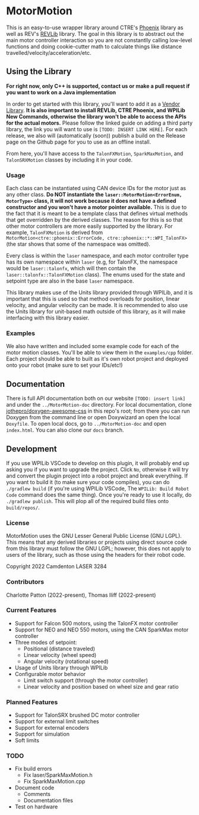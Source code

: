 # MotorMotion

This is an easy-to-use wrapper library around CTRE's [Phoenix](https://api.ctr-electronics.com/phoenix/release/cpp/) library as well as REV's [REVLib](https://codedocs.revrobotics.com/cpp/namespacerev.html) library.
The goal in this library is to abstract out the main motor controller interaction so you are not constantlly calling low-level functions and doing cookie-cutter math to calculate things like distance travelled/velocity/acceleration/etc.

## Using the Library

**For right now, only C++ is supported, contact us or make a pull request if you want to work on a Java implementation**

In order to get started with this library, you'll want to add it as a [Vendor Library](https://docs.wpilib.org/en/stable/docs/software/vscode-overview/3rd-party-libraries.html). **It is also important to install REVLib, CTRE Phoenix, and WPILib New Commands, otherwise the library won't be able to access the APIs for the actual motors.** Please follow the linked guide on adding a third party library, the link you will want to use is `[TODO: INSERT LINK HERE]`. For each release, we also will (automatically (soon)) publish a build on the Release page on the Github page for you to use as an offline install.

From here, you'll have access to the `TalonFXMotion`, `SparkMaxMotion`, and `TalonSRXMotion` classes by including it in your code.

### Usage

Each class can be instantiated using CAN device IDs for the motor just as any other class. **Do NOT instantiate the `laser::MotorMotion<ErrorEnum, MotorType>` class, it will not work because it does not have a defined constructor and you won't have a motor pointer available.** This is due to the fact that it is meant to be a template class that defines virtual methods that get overridden by the derived classes. The reason for this is so that other motor controllers are more easily supported by the library. For example, `TalonFXMotion` is derived from `MotorMotion<ctre::phoenix::ErrorCode, ctre::phoenix::*::WPI_TalonFX>` (the star shows that some of the namespace was omitted).

Every class is within the `laser` namespace, and each motor controller type has its own namespace within `laser` (e.g, for TalonFX, the namespace would be `laser::talonfx`, which will then contain the `laser::talonfx::TalonFXMotion` class). The enums used for the state and setpoint type are also in the base `laser` namespace. 

This library makes use of the Units library provided through WPILib, and it is important that this is used so that method overloads for position, linear velocity, and angular velocity can be made. It is recommended to also use the Units library for unit-based math outside of this library, as it will make interfacing with this library easier.

### Examples

We also have written and included some example code for each of the motor motion classes. You'll be able to view them in the `examples/cpp` folder. Each project should be able to built as it's own robot project and deployed onto your robot (make sure to set your IDs/etc!)

## Documentation

There is full API documentation both on our website `[TODO: insert link]` and under the `../MotorMotion-doc` directory. For local documentation, clone [jothepro/doxygen-awesome-css](https://github.com/jothepro/doxygen-awesome-css) in this repo's root; from there you can run Doxygen from the command line or open Doxywizard an open the local `Doxyfile`. To open local docs, go to `../MotorMotion-doc` and open `index.html`. You can also clone our `docs` branch.

## Development

If you use WPILib VSCode to develop on this plugin, it will probably end up asking you if you want to upgrade the project. Click `No`, otherwise it will try and convert the plugin project into a robot project and break everything.
If you want to build it (to make sure your code compiles), you can do `./gradlew build` (if you're using WPILib VSCode, The `WPILib: Build Robot Code` command does the same thing). Once you're ready to use it locally, do `./gradlew publish`. This will plop all of the required build files onto `build/repos/`.

### License

MotorMotion uses the GNU Lesser General Public License (GNU LGPL). This means that any derived libraries or projects using direct source code from this library must follow the GNU LGPL; however, this does not apply to users of the library, such as those using the headers for their robot code. 

Copyright 2022 Camdenton LASER 3284

### Contributors

Charlotte Patton (2022-present),
Thomas Iliff (2022-present)

### Current Features
* Support for Falcon 500 motors, using the TalonFX motor controller
* Support for NEO and NEO 550 motors, using the CAN SparkMax motor controller
* Three modes of setpoint:
  * Positional (distance traveled)
  * Linear velocity (wheel speed)
  * Angular velocity (rotational speed)
* Usage of Units library through WPILib
* Configurable motor behavior
  * Limit switch support (through the motor controller)
  * Linear velocity and position based on wheel size and gear ratio

### Planned Features
* Support for TalonSRX brushed DC motor controller
* Support for external limit switches
* Support for external encoders
* Support for simulation
* Soft limits

### TODO
* Fix build errors
  * Fix laser/SparkMaxMotion.h
  * Fix SparkMaxMotion.cpp
* Document code
  * Comments
  * Documentation files
* Test on hardware